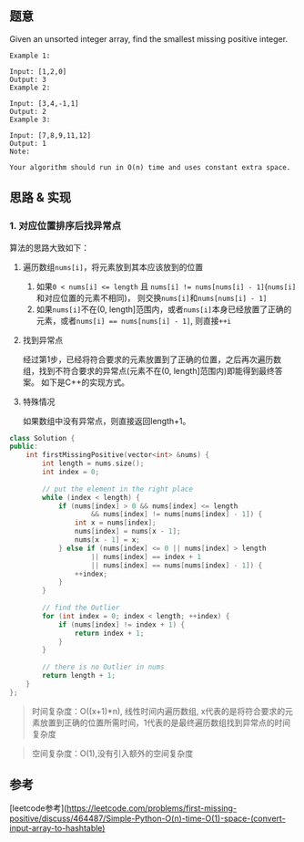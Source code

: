 ## 题意
Given an unsorted integer array, find the smallest missing positive integer.

```
Example 1:

Input: [1,2,0]
Output: 3
Example 2:

Input: [3,4,-1,1]
Output: 2
Example 3:

Input: [7,8,9,11,12]
Output: 1
Note:

Your algorithm should run in O(n) time and uses constant extra space.
```

## 思路 & 实现

### 1. 对应位置排序后找异常点 

算法的思路大致如下：
1. 遍历数组`nums[i]`，将元素放到其本应该放到的位置
    1. 如果`0 < nums[i] <= length` 且 `nums[i] != nums[nums[i] - 1]`(`nums[i]`和对应位置的元素不相同)， 则交换`nums[i]`和`nums[nums[i] - 1]`
    2. 如果`nums[i]`不在(0, length]范围内，或者`nums[i]`本身已经放置了正确的元素，或者`nums[i] == nums[nums[i] - 1]`, 则直接`++i`

2. 找到异常点

    经过第1步，已经将符合要求的元素放置到了正确的位置，之后再次遍历数组，找到不符合要求的异常点(元素不在(0, length]范围内)即能得到最终答案。
如下是C++的实现方式。

3. 特殊情况

    如果数组中没有异常点，则直接返回length+1。

```C++
class Solution {
public:
    int firstMissingPositive(vector<int> &nums) {
        int length = nums.size();
        int index = 0;
        
        // put the element in the right place
        while (index < length) {
            if (nums[index] > 0 && nums[index] <= length
                    && nums[index] != nums[nums[index] - 1]) {
                int x = nums[index];
                nums[index] = nums[x - 1];
                nums[x - 1] = x;
            } else if (nums[index] <= 0 || nums[index] > length
                    || nums[index] == index + 1 
                    || nums[index] == nums[nums[index] - 1]) {
                ++index;
            }
        }
        
        // find the Outlier
        for (int index = 0; index < length; ++index) {
            if (nums[index] != index + 1) {
                return index + 1;
            }
        }
        
        // there is no Outlier in nums
        return length + 1;
    }
};
```

> 时间复杂度：O((x+1)*n), 线性时间内遍历数组, x代表的是将符合要求的元素放置到正确的位置所需时间，1代表的是最终遍历数组找到异常点的时间复杂度

> 空间复杂度：O(1),没有引入额外的空间复杂度


## 参考
[leetcode参考](https://leetcode.com/problems/first-missing-positive/discuss/464487/Simple-Python-O(n)-time-O(1)-space-(convert-input-array-to-hashtable)
